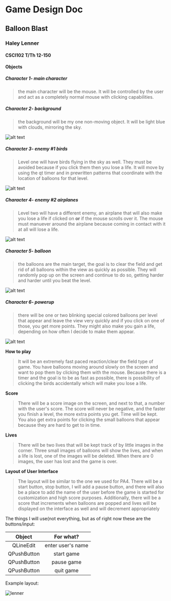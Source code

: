 # Game Design Doc
## Balloon Blast
### Haley Lenner
#### CSCI102 T/Th 12-150

**Objects**
##### Character 1- main character
>the main character will be the mouse. It will be controlled by the user and act as 
>a completely normal mouse with clicking capabilities.

##### Character 2- background
>the background will be my one non-moving object. It will be light blue with clouds, mirroring the sky.

![alt text](http://www.psdgraphics.com/file/cloudy-sky-cartoon.jpg "Background sky")

##### Character 3- enemy #1 birds
>Level one will have birds flying in the sky as well. They must be avoided because if you click them then you lose
a life. It will move by using the qt timer and in prewritten patterns that coordinate with the location of balloons for that level.

![alt text](http://c85c7a.medialib.glogster.com/media/32/32c5232676493d154dc608b27fa601850f0d695d6d0096166901c149707aa1e3/how-to-draw-a-cartoon-bird.jpg "enemy bird")

##### Character 4- enemy #2 airplanes
>Level two will have a different enemy, an airplane that will also make you lose a life if clicked on **or** if the mouse scrolls over it.
The mouse must manuever around the airplane because coming in contact with it at all will lose a life. 

![alt text](http://www.myprivateramblings.com/wp-content/uploads/2008/12/bigstockphoto_cartoon_airplane_774922.jpg "Background sky")


##### Character 5- balloon
>the balloons are the main target, the goal is to clear the field and get rid of all balloons within the view as quickly
as possible. They will randomly pop up on the screen and continue to do so, getting harder and harder until you beat the level. 

![alt text](http://vector.us/files/images/1/9/196602/helium_blue_balloon_clip_art.jpg "balloon")

##### Character 6- powerup
>there will be one or two blinking special colored balloons per level that appear and leave the view very quickly and if you click on one of those, you get more points.
They might also make you gain a life, depending on how often I decide to make them appear.

![alt text](http://www.chicoparty.com/images/products/detail/RedandOrangeAgateBalloon.jpg "powerup balloon")

**How to play**

>It will be an extremely fast paced reaction/clear the field type of game. You have balloons moving
around slowly on the screen and want to pop them by clicking them with the mouse. Because there is a timer and the goal is 
to be as fast as possible, there is possibility of clicking the birds accidentally which will make you lose a life.
 
**Score**

>There will be a score image on the screen, and next to that, a number with the user's score.
The score will never be negative, and the faster you finish a level, the more extra points you get.
Time will be kept. You also get extra points for clicking the small balloons that appear because they are 
hard to get to in time.

**Lives**

>There will be two lives that will be kept track of by little images in the corner. Three
small images of balloons will show the lives, and when a life is lost, one of the
images will be deleted. When there are 0 images, the user has lost and the game is over.

**Layout of User Interface**

>The layout will be similar to the one we used for PA4. There will be a start button, stop button,
I will add a pause button, and there will also be a place to add the name of the user before the 
game is started for customization and high score purposes. Additionally, there will be a score that
increments when balloons are popped and lives will be displayed on the interface as well and will
decrement appropriately

The things I will use(not everything, but as of right now these are the buttons/input:

| Object        | For what?           |
|:-------------:|:-------------------:|
| QLineEdit     | enter user's name   |
| QPushButton   | start game          |
| QPushButton   | pause game          |
| QPushButton   | quit  game          |

Example layout: 

![lenner](layout.png "layout")



